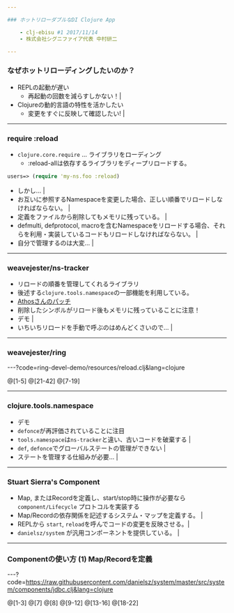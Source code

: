 ```yaml
---

### ホットリローダブルなDI Clojure App

    - clj-ebisu #1 2017/11/14
    - 株式会社シグニファイア代表 中村研二

---
```


### なぜホットリローディングしたいのか？

- REPLの起動が遅い
    - 再起動の回数を減らすしかない！|
-  Clojureの動的言語の特性を活かしたい
    - 変更をすぐに反映して確認したい! | 

---

### require :reload

- `clojure.core.require` ... ライブラリをローディング
    - :reload-allは依存するライブラリをディープリロードする。

```clojure
users=> (require 'my-ns.foo :reload)
```


- しかし... |
- お互いに参照するNamespaceを変更した場合、正しい順番でリロードしなければならない。 |
- 定義をファイルから削除してもメモリに残っている。 |
- defmulti, defprotocol, macroを含むNamespaceをリロードする場合、それらを利用・実装しているコードもリロードしなければならない。 |
- 自分で管理するのは大変... |

---

### weavejester/ns-tracker

- リロードの順番を管理してくれるライブラリ
- 後述する`clojure.tools.namespace`の一部機能を利用している。
- [Athosさんのパッチ](https://github.com/weavejester/ns-tracker/pull/17) 
- 削除したシンボルがリロード後もメモリに残っていることに注意！
- デモ |
- いちいちリロードを手動で呼ぶのはめんどくさいので... |
---

### weavejester/ring

---?code=ring-devel-demo/resources/reload.clj&lang=clojure

@[1-5]
@[21-42]
@[7-19]
 
---

### clojure.tools.namespace

- デモ
- `defonce`が再評価されていることに注目 
- `tools.namespace`は`ns-tracker`と違い、古いコードを破棄する | 
- `def`, `defonce`でグローバルステートの管理ができない |
- ステートを管理する仕組みが必要... |

---

### Stuart Sierra's Component

- Map, またはRecordを定義し、start/stop時に操作が必要なら `component/Lifecycle` プロトコルを実装する
- Map/Recordの依存関係を記述するシステム・マップを定義する。 | 
- REPLから `start`, `reload`を呼んでコードの変更を反映させる。|
- `danielsz/system` が汎用コンポーネントを提供している。 | 

---

### Componentの使い方 (1) Map/Recordを定義

---?code=https://raw.githubusercontent.com/danielsz/system/master/src/system/components/jdbc.clj&lang=clojure

@[1-3]
@[7]
@[8]
@[9-12]
@[13-16]
@[18-22]




